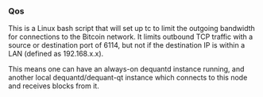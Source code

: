 ### Qos ###

This is a Linux bash script that will set up tc to limit the outgoing bandwidth for connections to the Bitcoin network. It limits outbound TCP traffic with a source or destination port of 6114, but not if the destination IP is within a LAN (defined as 192.168.x.x).

This means one can have an always-on dequantd instance running, and another local dequantd/dequant-qt instance which connects to this node and receives blocks from it.

